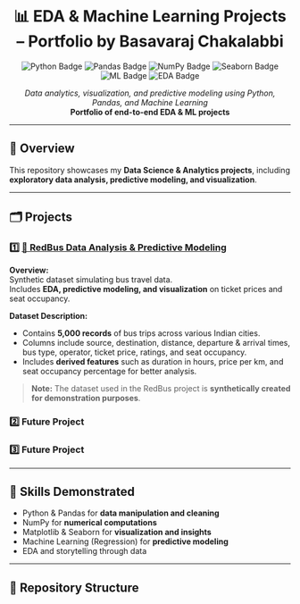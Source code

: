 <h1 align="center">📊 EDA & Machine Learning Projects – Portfolio by Basavaraj Chakalabbi</h1>

<p align="center">
    <img src="https://img.shields.io/badge/Python-3776AB?style=for-the-badge&logo=python&logoColor=white" alt="Python Badge">
    <img src="https://img.shields.io/badge/Pandas-150458?style=for-the-badge&logo=pandas&logoColor=white" alt="Pandas Badge">
    <img src="https://img.shields.io/badge/NumPy-013243?style=for-the-badge&logo=numpy&logoColor=white" alt="NumPy Badge">
    <img src="https://img.shields.io/badge/Seaborn-1A5276?style=for-the-badge&logo=seaborn&logoColor=white" alt="Seaborn Badge">
    <img src="https://img.shields.io/badge/Machine_Learning-F7931E?style=for-the-badge&logo=tensorflow&logoColor=white" alt="ML Badge">
    <img src="https://img.shields.io/badge/EDA-F7DF1E?style=for-the-badge&logo=chartdotjs&logoColor=black" alt="EDA Badge">
</p>

<p align="center">
  <i>Data analytics, visualization, and predictive modeling using Python, Pandas, and Machine Learning</i><br>
  <b>Portfolio of end-to-end EDA & ML projects</b>
</p>

---

## 🧠 Overview

This repository showcases my **Data Science & Analytics projects**, including **exploratory data analysis, predictive modeling, and visualization**.  

---

## 🗂️ Projects

### 1️⃣ [🚌 RedBus Data Analysis & Predictive Modeling](https://github.com/Basavaraj0127/EDA-and-Machine-Learning-Projects/tree/main/RedBus-Data-Analysis)
**Overview:**  
Synthetic dataset simulating bus travel data.  
Includes **EDA, predictive modeling, and visualization** on ticket prices and seat occupancy.  

**Dataset Description:**  
- Contains **5,000 records** of bus trips across various Indian cities.  
- Columns include source, destination, distance, departure & arrival times, bus type, operator, ticket price, ratings, and seat occupancy.  
- Includes **derived features** such as duration in hours, price per km, and seat occupancy percentage for better analysis.  

> **Note:** The dataset used in the RedBus project is **synthetically created for demonstration purposes**.

### 2️⃣ Future Project

### 3️⃣ Future Project

---

## 🧩 Skills Demonstrated

- Python & Pandas for **data manipulation and cleaning**  
- NumPy for **numerical computations**  
- Matplotlib & Seaborn for **visualization and insights**  
- Machine Learning (Regression) for **predictive modeling**  
- EDA and storytelling through data  

---

## 📁 Repository Structure

